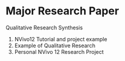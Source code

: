 # Major Research Paper 
Qualitative Research Synthesis 
1. NVivo12 Tutorial and project example 
2. Example of Qualitative Research 
3. Personal NVivo 12 Research Project 
